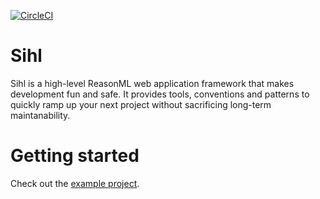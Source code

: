 [![CircleCI](https://circleci.com/gh/oxidizing/sihl.svg?style=svg&circle-token=1bd6f0745de660fcdd463dbe017a67d6c8229447)](https://circleci.com/gh/oxidizing/sihl)

# Sihl

Sihl is a high-level ReasonML web application framework that makes development fun and safe. It provides tools, conventions and patterns to quickly ramp up your next project without sacrificing long-term maintanability.

# Getting started

Check out the [example project](/sihl-example-todo/README.md).
